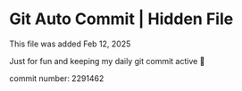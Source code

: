 # Git Auto Commit | Hidden File

This file was added Feb 12, 2025

Just for fun and keeping my daily git commit active 🤪

commit number: 2291462
